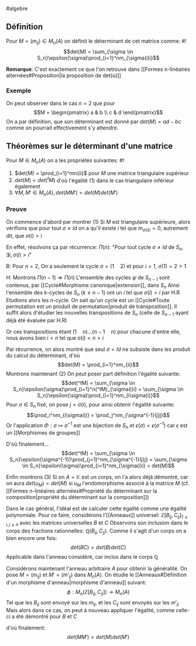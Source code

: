 #algebre 

## Définition
Pour $M = (m_{ij}) \in M_n(A)$ on définit le déterminant de cet matrice comme: #!
$$det(M) = \sum_{\sigma \in S_n}\epsilon(\sigma)\prod_{i=1}^nm_{\sigma(i)i}$$
<!--ID: 1710069542118-->
**Remarque**: C'est exactement ce que l'on retrouve dans [[Formes n-linéaires alternées#Proposition|la proposition de det(u)]]

### Exemple
On peut observer dans le cas $n=2$ que pour
$$M = \begin{pmatrix} a & b \\ c & d \end{pmatrix}$$
On a par définition, que son déterminant est donné par $det(M) = ad-bc$
comme on pourrait effectivement s'y attendre.


## Théorèmes sur le déterminant d'une matrice
Pour $M \in M_n(A)$ on a les propriétés suivantes: #!
1. $det(M) = \prod_{i=1}^nm{ii}$ pour $M$ une matrice triangulaire supérieur
2. $det(M) = det(^tM)$ d'où l'égalité (1) dans le cas triangulaire inférieur également
3. $\forall M, M' \in M_n(A), det(MM')=det(M)det(M')$
<!--ID: 1710069515037-->

### Preuve

On commence d'abord par montrer (1)
Si $M$ est triangulaire supérieure, alors vérifions que pour tout $\sigma \not = Id$ on a qu'il existe $i$ tel que $m_{\sigma(i)i} = 0$, autrement dit, que $\sigma(i) > i$

En effet, résolvons ça par récurrence:
$\Pi(n):$ "Pour tout cycle $\sigma \not = Id$ de $S_n$, $\exists i, \sigma(i) > i$"

B: Pour $n=2$, On a seulement le cycle $\sigma = (1 \quad 2)$ et pour $i=1$, $\sigma(1) = 2 > 1$

H: Montrons $\Pi(n-1) \Rightarrow \Pi(n)$
L'ensemble des cycles $\psi$ de $S_{n-1}$ sont contenus, par [[Cycle#Morphisme canonique|extension]], dans $S_n$
Ainsi l'ensemble des $k$-cycles de $S_n$ $(k \leq n-1)$ ont un $i$ tel que $\sigma(i) > i$ par H.R
Etudions alors les $n$-cycle. On sait qu'un cycle est un [[Cycle#Toute permutation est un produit de permutation|produit de transposition]]. Il suffit alors d'étudier les nouvelles transpositions de $S_n$ (celle de $S_{n-1}$ ayant déjà été évaluée par H.R)

Or ces transpositions étant $(1 \quad n) \dots (n-1 \quad n)$ pour chacune d'entre elle, nous avons bien $i < n$ tel que $\sigma(i) = n > i$

Par récurrence, on alors montré que seul $\sigma = Id$ ne subsiste dans les produit du calcul du déterminant, d'où
$$det(M) = \prod_{i=1}^nm_{ii}$$
$$\tag*{$\blacksquare$}$$
Montrons maintenant (2)
On peut poser part définition l'égalité suivante:
$$det(^tM) = \sum_{\sigma \in S_n}\epsilon(\sigma)\prod_{i=1}^n(^tM)_{\sigma(i)i} = \sum_{\sigma \in S_n}\epsilon(\sigma)\prod_{i=1}^nm_{i\sigma(i)}$$
Pour $\sigma \in S_n$ fixé, on pose $j=\sigma(i)$, pour ainsi obtenir l'égalité suivante:
$$\prod_i^nm_{i\sigma(i)} = \prod_j^nm_{\sigma^{-1}(j)j}$$
Or l'application $\Phi : \sigma \mapsto \sigma^{-1}$ est une bijection de $S_n$ et $\epsilon(\sigma) = \epsilon(\sigma^{-1})$ car $\epsilon$ est un [[Morphismes de groupes]]

D'où finalement...
$$det(^tM) = \sum_{\sigma \in S_n}\epsilon(\sigma^{-1})\prod_{j=1}^nm_{\sigma^{-1}(j)j} = \sum_{\sigma \in S_n}\epsilon(\sigma)\prod_{i=1}^nm_{\sigma(i)i} = det(M)$$
$$\tag*{$\blacksquare$}$$

Enfin montrons (3)
Si on $A = \mathbb K$ est un corps, on l'a alors déjà démontré, car on aura $det(u_M) = det(M)$ si $u_M$ l'endomorphisme associé à la matrice $M$ (cf. [[Formes n-linéaires alternées#Propriété du déterminant sur la composition|propriété du déterminant sur la composition]])

Dans le cas général, l'idéal est de calculer cette égalité comme une égalité polynomiale.
Pour ce faire, considérons l'[[Anneaux]] universel: $\mathbb Z[B_{ij}, C_{ij}]_{1 \leq i,j \leq n}$ avec les matrices universelles $B$ et $C$
Observons son inclusion dans le corps des fractions rationnelles: $\mathbb Q(B_{ij}, C_{ij})$. Comme il s'agit d'un corps on a bien encore une fois:
$$det(BC) = det(B)det(C)$$
Applicable dans l'anneau considéré, car inclus dans le corps $\mathbb Q$

Considérons maintenant l'anneau arbitraire $A$ pour obtenir la généralité. On pose $M=(m_{ij})$ et $M' = (m'_{ij})$ dans $M_n(A)$.
On étudie le [[Anneaux#Définition d'un morphisme d'anneau|morphisme d'anneau]] suivant:
$$\phi : M_n(\mathbb Z[B_{ij}, C_{ij}]) \to M_n(A)$$
Tel que les $B_{ij}$ sont envoyé sur les $m_{ij}$, et les $C_{ij}$ sont envoyés sur les ${m'_{ij}}$ 
Mais alors dans ce cas, on peut à nouveau appliquer l'égalité, comme celle-ci a été démontré pour $B$ et $C$

d'où finalement:
$$det(MM') = det(M)det(M')$$
$$\tag*{$\blacksquare$}$$
